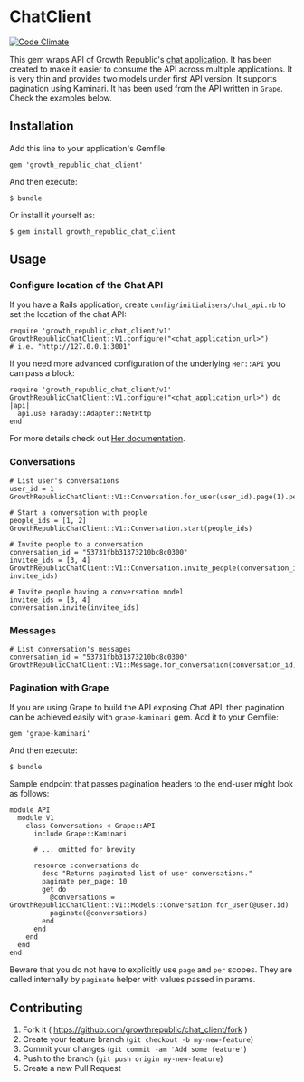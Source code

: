 # ChatClient

[![Code Climate](https://codeclimate.com/github/growthrepublic/chat_client.png)](https://codeclimate.com/github/growthrepublic/chat_client)

This gem wraps API of Growth Republic's [chat application](https://github.com/growthrepublic/chat). It has been created to make it easier to consume the API across multiple applications. It is very thin and provides two models under first API version. It supports pagination using Kaminari. It has been used from the API written in `Grape`. Check the examples below.

## Installation

Add this line to your application's Gemfile:

    gem 'growth_republic_chat_client'

And then execute:

    $ bundle

Or install it yourself as:

    $ gem install growth_republic_chat_client

## Usage

### Configure location of the Chat API
If you have a Rails application, create `config/initialisers/chat_api.rb` to set the location of the chat API:

```
require 'growth_republic_chat_client/v1'
GrowthRepublicChatClient::V1.configure("<chat_application_url>")
# i.e. "http://127.0.0.1:3001"
```

If you need more advanced configuration of the underlying `Her::API` you can pass a block:

```
require 'growth_republic_chat_client/v1'
GrowthRepublicChatClient::V1.configure("<chat_application_url>") do |api|
  api.use Faraday::Adapter::NetHttp
end
```

For more details check out [Her documentation](https://github.com/remiprev/her#usage).

### Conversations

```
# List user's conversations
user_id = 1
GrowthRepublicChatClient::V1::Conversation.for_user(user_id).page(1).per(5)

# Start a conversation with people
people_ids = [1, 2]
GrowthRepublicChatClient::V1::Conversation.start(people_ids)

# Invite people to a conversation
conversation_id = "53731fbb31373210bc8c0300"
invitee_ids = [3, 4]
GrowthRepublicChatClient::V1::Conversation.invite_people(conversation_id, invitee_ids)

# Invite people having a conversation model
invitee_ids = [3, 4]
conversation.invite(invitee_ids)
```

### Messages

```
# List conversation's messages
conversation_id = "53731fbb31373210bc8c0300"
GrowthRepublicChatClient::V1::Message.for_conversation(conversation_id).page(1).per(5)
```

### Pagination with Grape

If you are using Grape to build the API exposing Chat API, then pagination can be achieved easily with `grape-kaminari` gem. Add it to your Gemfile:

    gem 'grape-kaminari'

And then execute:

    $ bundle

Sample endpoint that passes pagination headers to the end-user might look as follows:

```
module API
  module V1
    class Conversations < Grape::API
      include Grape::Kaminari

      # ... omitted for brevity

      resource :conversations do
        desc "Returns paginated list of user conversations."
        paginate per_page: 10
        get do
          @conversations = GrowthRepublicChatClient::V1::Models::Conversation.for_user(@user.id)
          paginate(@conversations)
        end
      end
    end
  end
end
```

Beware that you do not have to explicitly use `page` and `per` scopes. They are called internally by `paginate` helper with values passed in params.

## Contributing

1. Fork it ( https://github.com/growthrepublic/chat_client/fork )
2. Create your feature branch (`git checkout -b my-new-feature`)
3. Commit your changes (`git commit -am 'Add some feature'`)
4. Push to the branch (`git push origin my-new-feature`)
5. Create a new Pull Request
